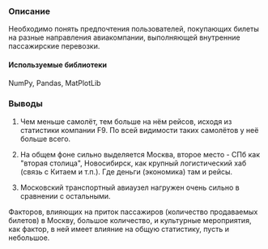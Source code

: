 ### Описание
Необходимо понять предпочтения пользователей, покупающих билеты на разные направления авиакомпании, выполняющей внутренние пассажирские перевозки.

#### Используемые библиотеки
NumPy, Pandas, MatPlotLib

### Выводы
1) Чем меньше самолёт, тем больше на нём рейсов, исходя из статистики компании F9. По всей видимости таких самолётов у неё больше всего.

2) На общем фоне сильно выделяется Москва, второе место - СПб как "вторая столица", Новосибирск, как крупный логистический хаб (связь с Китаем и т.п.). Где деньги (экономика) там и рейсы.

3) Московский транспортный авиаузел нагружен очень сильно в сравнении с остальными.

Факторов, влияющих на приток пассажиров (количество продаваемых билетов) в Москву, большое количество, и культурные мероприятия, как фактор, в ней имеет влияние на общую статистику, пусть и небольшое.
